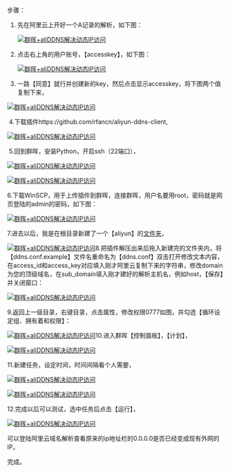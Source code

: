 步骤：

1. 先在阿里云上开好一个A记录的解析，如下图：

   

   [![群晖+aliDDNS解决动态IP访问](assets/59436923986215246.png_e680.jpg)](https://post.smzdm.com/p/a6mvll0/pic_4/)

2. 点击右上角的用户账号，【accesskey】，如下图：

   

   [![群晖+aliDDNS解决动态IP访问](assets/594369fa717685589.png_e680.jpg)](https://post.smzdm.com/p/a6mvll0/pic_5/)

3. 一路【同意】就行并创建新的key，然后点击显示accesskey，将下图两个值复制下来，

   

[![群晖+aliDDNS解决动态IP访问](assets/59436aa8757cb872.png_e680.jpg)](https://post.smzdm.com/p/a6mvll0/pic_6/)

​    4.下载插件https://github.com/rfancn/aliyun-ddns-client,

[![群晖+aliDDNS解决动态IP访问](assets/59436bb9cc5151326.png_e680.jpg)](https://post.smzdm.com/p/a6mvll0/pic_7/)

​    5.回到群晖，安装Python，开启ssh（22端口），

[![群晖+aliDDNS解决动态IP访问](assets/59436c2056d7e4770.png_e680.jpg)](https://post.smzdm.com/p/a6mvll0/pic_8/)

[![群晖+aliDDNS解决动态IP访问](assets/59436c43b649e6131.png_e680.jpg)](https://post.smzdm.com/p/a6mvll0/pic_9/)

​    6.下载WinSCP，用于上传插件到群晖，连接群晖，用户名要用root，密码就是网页登陆的admin的密码，如下图：

[![群晖+aliDDNS解决动态IP访问](assets/59436cedd98f6146.png_e680.jpg)](https://post.smzdm.com/p/a6mvll0/pic_10/)

7.进去以后，我是在根目录新建了一个【aliyun】的[文件夹](https://www.smzdm.com/fenlei/wenjianjia/)，

[![群晖+aliDDNS解决动态IP访问](assets/59436d79146a85718.png_e680.jpg)](https://post.smzdm.com/p/a6mvll0/pic_11/)8.把插件解压出来后拖入新建完的文件夹内，将【ddns.conf.example】文件名重命名为【ddns.conf】双击打开修改文本内容，在access_id和access_key对应填入刚才阿里云复制下来的字符串，修改domain为您的顶级域名，在sub_domain填入刚才建好的解析主机名，例如host，【保存】并关闭窗口：

[![群晖+aliDDNS解决动态IP访问](assets/59436ee60a7ad6257.png_e680.jpg)](https://post.smzdm.com/p/a6mvll0/pic_12/)

9.返回上一级目录，右键目录，点击属性，修改权限0777如图，并勾选【循环设定组、拥有着和权限】：

[![群晖+aliDDNS解决动态IP访问](assets/59436feb4ae792515.png_e680.jpg)](https://post.smzdm.com/p/a6mvll0/pic_13/)10.进入群晖【控制面板】，【计划】，

[![群晖+aliDDNS解决动态IP访问](assets/59437099205cb7828.png_e680.jpg)](https://post.smzdm.com/p/a6mvll0/pic_14/)

11.新建任务，设定时间，时间间隔看个人需要，

[![群晖+aliDDNS解决动态IP访问](assets/59437112068541170.png_e680.jpg)](https://post.smzdm.com/p/a6mvll0/pic_15/)

[![群晖+aliDDNS解决动态IP访问](assets/5943711291c8a7670.png_e680.jpg)](https://post.smzdm.com/p/a6mvll0/pic_16/)

12.完成以后可以测试，选中任务后点击【运行】，

[![群晖+aliDDNS解决动态IP访问](assets/59437163a571d8876.png_e680.jpg)](https://post.smzdm.com/p/a6mvll0/pic_17/)

可以登陆阿里云域名解析查看原来的ip地址栏的0.0.0.0是否已经变成现有外网的IP。

完成。